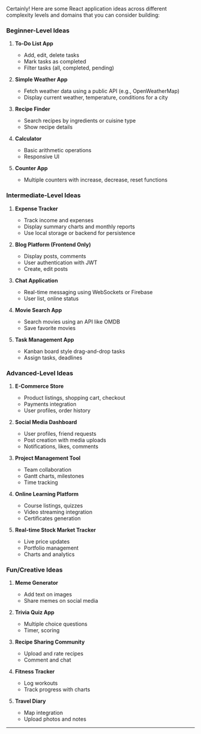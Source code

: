 Certainly! Here are some React application ideas across different complexity levels and domains that you can consider building:

### Beginner-Level Ideas
1. **To-Do List App**  
   - Add, edit, delete tasks  
   - Mark tasks as completed  
   - Filter tasks (all, completed, pending)  

2. **Simple Weather App**  
   - Fetch weather data using a public API (e.g., OpenWeatherMap)  
   - Display current weather, temperature, conditions for a city  

3. **Recipe Finder**  
   - Search recipes by ingredients or cuisine type  
   - Show recipe details  

4. **Calculator**  
   - Basic arithmetic operations  
   - Responsive UI  

5. **Counter App**  
   - Multiple counters with increase, decrease, reset functions  

### Intermediate-Level Ideas
1. **Expense Tracker**  
   - Track income and expenses  
   - Display summary charts and monthly reports  
   - Use local storage or backend for persistence  

2. **Blog Platform (Frontend Only)**  
   - Display posts, comments  
   - User authentication with JWT  
   - Create, edit posts  

3. **Chat Application**  
   - Real-time messaging using WebSockets or Firebase  
   - User list, online status  

4. **Movie Search App**  
   - Search movies using an API like OMDB  
   - Save favorite movies  

5. **Task Management App**  
   - Kanban board style drag-and-drop tasks  
   - Assign tasks, deadlines  

### Advanced-Level Ideas
1. **E-Commerce Store**  
   - Product listings, shopping cart, checkout  
   - Payments integration  
   - User profiles, order history  

2. **Social Media Dashboard**  
   - User profiles, friend requests  
   - Post creation with media uploads  
   - Notifications, likes, comments  

3. **Project Management Tool**  
   - Team collaboration  
   - Gantt charts, milestones  
   - Time tracking  

4. **Online Learning Platform**  
   - Course listings, quizzes  
   - Video streaming integration  
   - Certificates generation  

5. **Real-time Stock Market Tracker**  
   - Live price updates  
   - Portfolio management  
   - Charts and analytics  

### Fun/Creative Ideas
1. **Meme Generator**  
   - Add text on images  
   - Share memes on social media  

2. **Trivia Quiz App**  
   - Multiple choice questions  
   - Timer, scoring  

3. **Recipe Sharing Community**  
   - Upload and rate recipes  
   - Comment and chat  

4. **Fitness Tracker**  
   - Log workouts  
   - Track progress with charts  

5. **Travel Diary**  
   - Map integration  
   - Upload photos and notes  

---